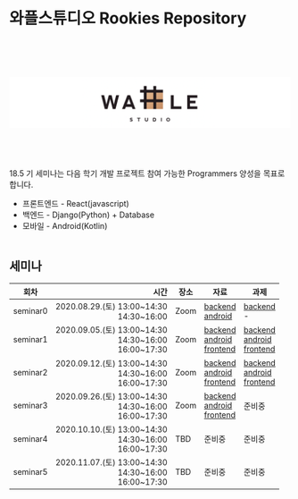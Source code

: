 # 와플스튜디오 Rookies Repository
<br><br><br><br>![wafflestudio_logo](wafflestudio_logo.png)<br><br><br><br><br>
18.5 기 세미나는 다음 학기 개발 프로젝트 참여 가능한 Programmers 양성을 목표로 합니다.
* 프론트엔드 - React(javascript)
* 백엔드 - Django(Python) + Database
* 모바일 - Android(Kotlin)
<br><br>
## 세미나


| 회차 | 시간 | 장소 | 자료 | 과제 |
| --- | ---: | --- | --- | --- |
| seminar0 | 2020.08.29.(토) 13:00\~14:30 <br>14:30\~16:00 | Zoom | [backend](backend/seminar0)<br>[android](android/lecture0)  | [backend](backend/seminar0/assignment.md)<br> -  |
| seminar1 | 2020.09.05.(토) 13:00~14:30<br>14:30\~16:00<br>16:00\~17:30  | Zoom | [backend](backend/seminar1)<br>[android](android/lecture1)<br>[frontend](frontend/seminar-1)  |[backend](backend/seminar1/assignment.md)<br>[android](android/assignment1) <br>[frontend](frontend/seminar-1/assignment.md) |
| seminar2 | 2020.09.12.(토) 13:00~14:30<br>14:30\~16:00<br>16:00\~17:30  | Zoom |  [backend](backend/seminar2)<br>[android](android/lecture2)<br>[frontend](frontend/seminar-2)  |[backend](backend/seminar2/assignment.md)<br>[android](android/assignment2)<br> [frontend](frontend/seminar-2/assignment.md) |
| seminar3 | 2020.09.26.(토) 13:00~14:30<br>14:30\~16:00<br>16:00\~17:30  | Zoom |  [backend](backend/seminar3)<br>[android](android/lecture3)<br>[frontend](frontend/seminar-3)  | 준비중|
| seminar4 | 2020.10.10.(토) 13:00~14:30<br>14:30\~16:00<br>16:00\~17:30  | TBD | 준비중| 준비중|
| seminar5 | 2020.11.07.(토) 13:00~14:30<br>14:30\~16:00<br>16:00\~17:30  | TBD | 준비중| 준비중|

